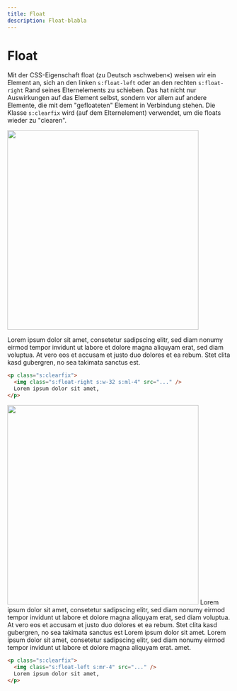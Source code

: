 ```yaml
---
title: Float
description: Float-blabla
---
```


<!-- markdownlint-disable MD033 -->

# Float <!-- {docsify-ignore} -->

Mit der CSS-Eigenschaft float (zu Deutsch »schweben«) weisen wir ein Element an, sich an den linken `s:float-left` oder 
an den rechten `s:float-right` Rand seines Elternelements zu schieben. Das hat nicht nur Auswirkungen auf das Element 
selbst, sondern vor allem auf andere Elemente, die mit dem "gefloateten" Element in Verbindung stehen. 
Die Klasse `s:clearfix` wird (auf dem Elternelement) verwendet, um die floats wieder zu "clearen".

<div class="demo">
  <div class="s:clearfix">
    <img class="s:float-right s:w-32 s:ml-4" width="432" height="450" src="./images/huk_css_framework_example_image_cropped.png" />
    <p>
      Lorem ipsum dolor sit amet, consetetur sadipscing elitr, sed diam nonumy
      eirmod tempor invidunt ut labore et dolore magna aliquyam erat, sed diam
      voluptua. At vero eos et accusam et justo duo dolores et ea rebum. Stet
      clita kasd gubergren, no sea takimata sanctus est.
    </p>
  </div>
</div>

```html
<p class="s:clearfix">
  <img class="s:float-right s:w-32 s:ml-4" src="..." />
  Lorem ipsum dolor sit amet,
</p>
```

<div class="demo">
  <p class="s:clearfix">
    <img class="s:float-left s:w-auto s:mr-4" width="432" height="450" src="./images/huk_css_framework_example_image_cropped.png" />
    Lorem ipsum dolor sit amet, consetetur sadipscing elitr, sed diam nonumy
    eirmod tempor invidunt ut labore et dolore magna aliquyam erat, sed diam
    voluptua. At vero eos et accusam et justo duo dolores et ea rebum. Stet
    clita kasd gubergren, no sea takimata sanctus est Lorem ipsum dolor sit
    amet. Lorem ipsum dolor sit amet, consetetur sadipscing elitr, sed diam
    nonumy eirmod tempor invidunt ut labore et dolore magna aliquyam erat.
    amet.
  </p>
</div>

```html
<p class="s:clearfix">
  <img class="s:float-left s:mr-4" src="..." />
  Lorem ipsum dolor sit amet,
</p>
```
